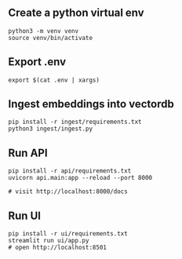## Create a python virtual env
```
python3 -m venv venv
source venv/bin/activate
```

## Export .env
```
export $(cat .env | xargs)
```

## Ingest embeddings into vectordb 

```
pip install -r ingest/requirements.txt
python3 ingest/ingest.py
```
## Run API
```
pip install -r api/requirements.txt
uvicorn api.main:app --reload --port 8000

# visit http://localhost:8000/docs
 ```

## Run UI
```
pip install -r ui/requirements.txt
streamlit run ui/app.py
# open http://localhost:8501
```